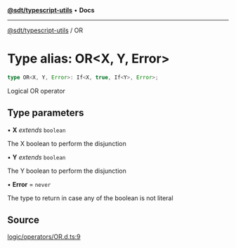 [**@sdt/typescript-utils**](../README.md) • **Docs**

***

[@sdt/typescript-utils](../globals.md) / OR

# Type alias: OR\<X, Y, Error\>

```ts
type OR<X, Y, Error>: If<X, true, If<Y>, Error>;
```

Logical OR operator

## Type parameters

• **X** *extends* `boolean`

The X boolean to perform the disjunction

• **Y** *extends* `boolean`

The Y boolean to perform the disjunction

• **Error** = `never`

The type to return in case any of the boolean is not literal

## Source

[logic/operators/OR.d.ts:9](https://github.com/sylvaindethier/typescript-utils/blob/254cb70e64a181b28a83233c8f5f88b54fc4d037/types/logic/operators/OR.d.ts#L9)
